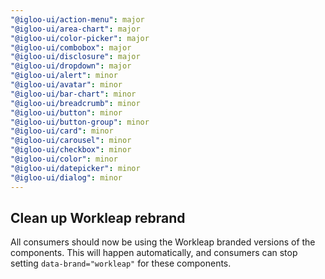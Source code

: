 ```yaml
---
"@igloo-ui/action-menu": major
"@igloo-ui/area-chart": major
"@igloo-ui/color-picker": major
"@igloo-ui/combobox": major
"@igloo-ui/disclosure": major
"@igloo-ui/dropdown": major
"@igloo-ui/alert": minor
"@igloo-ui/avatar": minor
"@igloo-ui/bar-chart": minor
"@igloo-ui/breadcrumb": minor
"@igloo-ui/button": minor
"@igloo-ui/button-group": minor
"@igloo-ui/card": minor
"@igloo-ui/carousel": minor
"@igloo-ui/checkbox": minor
"@igloo-ui/color": minor
"@igloo-ui/datepicker": minor
"@igloo-ui/dialog": minor
---
```


## Clean up Workleap rebrand

All consumers should now be using the Workleap branded versions of the components. This will happen automatically, and consumers can stop setting `data-brand="workleap"` for these components.

